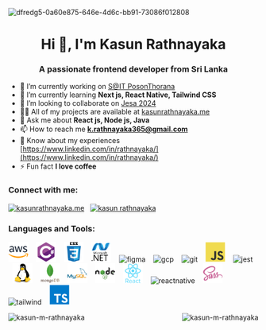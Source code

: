 ![dfredg5-0a60e875-646e-4d6c-bb91-73086f012808](https://github.com/kasun-m-rathnayaka/kasun-m-rathnayaka/assets/145013325/b5592cae-5918-467f-98f9-71906c987041)

<h1 align="center">Hi 👋, I'm Kasun Rathnayaka</h1>
<h3 align="center">A passionate frontend developer from Sri Lanka</h3>

- 🔭 I’m currently working on [S@IT PosonThorana](https://department-of-it-torana.vercel.app/) 
- 🌱 I’m currently learning **Next js, React Native, Tailwind CSS** 
- 👯 I’m looking to collaborate on [Jesa 2024](jesa.lk) 
- 👨‍💻 All of my projects are available at [kasunrathnayaka.me](kasunrathnayaka.me) 
- 💬 Ask me about **React js, Node js, Java** 
- 📫 How to reach me **k.rathnayaka365@gmail.com** 
- 📄 Know about my experiences [https://www.linkedin.com/in/rathnayaka/](https://www.linkedin.com/in/rathnayaka/)
- ⚡ Fun fact **I love coffee**

<h3 align="left">Connect with me:</h3>
<p align="left">
  <a href="https://kasunrathnayaka.me" target="blank"
    ><img
      align="center"
      src="https://raw.githubusercontent.com/rahuldkjain/github-profile-readme-generator/master/src/images/icons/Social/devto.svg"
      alt="kasunrathnayaka.me"
      height="30"
      width="40"
  /></a>
  &nbsp
  <a href="https://linkedin.com/in/kasun rathnayaka" target="blank"
    ><img
      align="center"
      src="https://raw.githubusercontent.com/rahuldkjain/github-profile-readme-generator/master/src/images/icons/Social/linked-in-alt.svg"
      alt="kasun rathnayaka"
      height="30"
      width="40"
  /></a>
</p>

<h3 align="left">Languages and Tools:</h3>
<p align="left">
  <img
    src="https://raw.githubusercontent.com/devicons/devicon/master/icons/amazonwebservices/amazonwebservices-original-wordmark.svg"
    alt="aws"
    width="40"
    height="40"
  />&nbsp &nbsp
  <img
    src="https://raw.githubusercontent.com/devicons/devicon/master/icons/csharp/csharp-original.svg"
    alt="csharp"
    width="40"
    height="40"
  />&nbsp &nbsp
  <img
    src="https://raw.githubusercontent.com/devicons/devicon/master/icons/css3/css3-original-wordmark.svg"
    alt="css3"
    width="40"
    height="40"
  />&nbsp &nbsp
  <img
    src="https://raw.githubusercontent.com/devicons/devicon/master/icons/dot-net/dot-net-original-wordmark.svg"
    alt="dotnet"
    width="40"
    height="40"
  />&nbsp &nbsp
  <img
    src="https://www.vectorlogo.zone/logos/figma/figma-icon.svg"
    alt="figma"
    width="40"
    height="40"
  />&nbsp &nbsp
  <img
    src="https://www.vectorlogo.zone/logos/google_cloud/google_cloud-icon.svg"
    alt="gcp"
    width="40"
    height="40"
  />&nbsp &nbsp
  <img
    src="https://www.vectorlogo.zone/logos/git-scm/git-scm-icon.svg"
    alt="git"
    width="40"
    height="40"
  />&nbsp &nbsp
  <img
    src="https://raw.githubusercontent.com/devicons/devicon/master/icons/javascript/javascript-original.svg"
    alt="javascript"
    width="40"
    height="40"
  />&nbsp &nbsp
  <img
    src="https://www.vectorlogo.zone/logos/jestjsio/jestjsio-icon.svg"
    alt="jest"
    width="40"
    height="40"
  />&nbsp &nbsp
  <img
    src="https://raw.githubusercontent.com/devicons/devicon/master/icons/linux/linux-original.svg"
    alt="linux"
    width="40"
    height="40"
  />&nbsp &nbsp
  <img
    src="https://raw.githubusercontent.com/devicons/devicon/master/icons/mongodb/mongodb-original-wordmark.svg"
    alt="mongodb"
    width="40"
    height="40"
  />&nbsp &nbsp
  <img
    src="https://raw.githubusercontent.com/devicons/devicon/master/icons/mysql/mysql-original-wordmark.svg"
    alt="mysql"
    width="40"
    height="40"
  />&nbsp &nbsp
  <img
    src="https://raw.githubusercontent.com/devicons/devicon/master/icons/nodejs/nodejs-original-wordmark.svg"
    alt="nodejs"
    width="40"
    height="40"
  />&nbsp &nbsp
  <img
    src="https://raw.githubusercontent.com/devicons/devicon/master/icons/react/react-original-wordmark.svg"
    alt="react"
    width="40"
    height="40"
  />&nbsp &nbsp
  <img
    src="https://reactnative.dev/img/header_logo.svg"
    alt="reactnative"
    width="40"
    height="40"
  />&nbsp &nbsp
  <img
    src="https://raw.githubusercontent.com/devicons/devicon/master/icons/sass/sass-original.svg"
    alt="sass"
    width="40"
    height="40"
  />&nbsp &nbsp
  <img
    src="https://www.vectorlogo.zone/logos/tailwindcss/tailwindcss-icon.svg"
    alt="tailwind"
    width="40"
    height="40"
  />&nbsp &nbsp
  <img
    src="https://raw.githubusercontent.com/devicons/devicon/master/icons/typescript/typescript-original.svg"
    alt="typescript"
    width="40"
    height="40"
  />
</p>

<p>
  <img
    align="left"
    src="https://github-readme-stats.vercel.app/api/top-langs?username=kasun-m-rathnayaka&show_icons=true&theme=dark&locale=en&layout=compact"
    alt="kasun-m-rathnayaka"
  /><img
    align="right"
    src="https://github-readme-streak-stats.herokuapp.com/?user=kasun-m-rathnayaka&theme=dark"
    alt="kasun-m-rathnayaka"
  />
</p>
